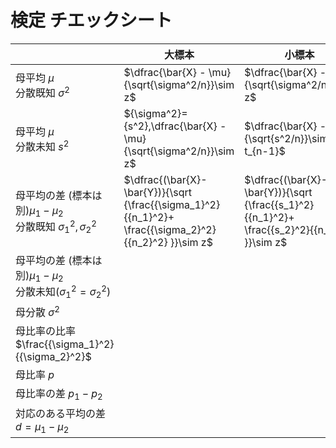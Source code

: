 # 検定 チエックシート




|                                      | 大標本 | 小標本 | 
| ------------------------------------ | ------ | ------ | 
| 母平均 $`\mu`$<br> 分散既知 $`\sigma^2`$ |     $`\dfrac{\bar{X} - \mu}{\sqrt{\sigma^2/n}}\sim z`$   |     $`\dfrac{\bar{X} - \mu }{\sqrt{\sigma^2/n}}\sim z`$    | 
| 母平均 $`\mu`$<br> 分散未知  $`s^2`$|    $`{\sigma^2}={s^2},\dfrac{\bar{X} - \mu}{\sqrt{\sigma^2/n}}\sim z`$     |     $`\dfrac{\bar{X} - \mu }{\sqrt{s^2/n}}\sim t_{n-1}`$   | 
| 母平均の差 (標本は別)$`\mu_1 - \mu_2`$<br>分散既知 $`{\sigma_1}^2,{\sigma_2}^2`$|    $`\dfrac{(\bar{X}-\bar{Y})}{\sqrt {\frac{{\sigma_1}^2}{{n_1}^2}+ \frac{{\sigma_2}^2}{{n_2}^2} }}\sim z`$      |     $`\dfrac{(\bar{X}-\bar{Y})}{\sqrt {\frac{{s_1}^2}{{n_1}^2}+ \frac{{s_2}^2}{{n_2}^2} }}\sim z`$    | 
| 母平均の差 (標本は別)$`\mu_1 - \mu_2`$<br>分散未知$`({\sigma_1}^2={\sigma_2}^2)`$ |        |        | 
| 母分散   $`\sigma^2`$ |        |        | 
| 母比率の比率    $`\frac{{\sigma_1}^2}{{\sigma_2}^2}`$                    |        |        | 
| 母比率    $`p`$                    |        |        | 
| 母比率の差    $`p_1 - p_2`$                     |        |        | 
| 対応のある平均の差   $`d = \mu_1 - \mu_2`$      |        |        | 
